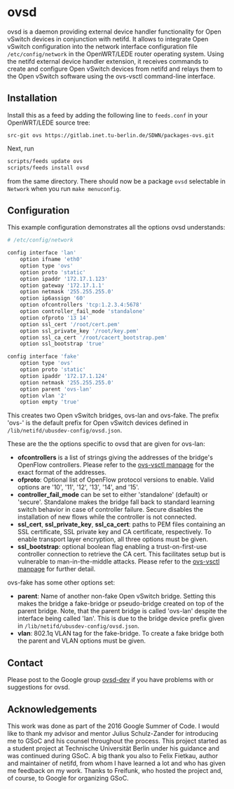 # ovsd

ovsd is a daemon providing external device handler functionality for Open vSwitch devices in conjunction with netifd.
It allows to integrate Open vSwitch configuration into the network interface configuration file `/etc/config/network` in the OpenWRT/LEDE router operating system. 
Using the netifd external device handler extension, it receives commands to create and configure Open vSwitch devices from netifd and relays them to the Open vSwitch software using the ovs-vsctl command-line interface.

## Installation


Install this as a feed by adding the following line to `feeds.conf` in your OpenWRT/LEDE source tree:
```
src-git ovs https://gitlab.inet.tu-berlin.de/SDWN/packages-ovs.git
```
Next, run
```bash
scripts/feeds update ovs
scripts/feeds install ovsd
```
from the same directory. There should now be a package `ovsd` selectable in `Network` when you run
`make menuconfig`.

## Configuration

This example configuration demonstrates all the options ovsd understands:

```bash
# /etc/config/network

config interface 'lan'
	option ifname 'eth0'
	option type 'ovs'
	option proto 'static'
	option ipaddr '172.17.1.123'
	option gateway '172.17.1.1'
	option netmask '255.255.255.0'
	option ip6assign '60'
	option ofcontrollers 'tcp:1.2.3.4:5678'
	option controller_fail_mode 'standalone'
	option ofproto '13 14'
	option ssl_cert '/root/cert.pem'
	option ssl_private_key '/root/key.pem'
	option ssl_ca_cert '/root/cacert_bootstrap.pem'
	option ssl_bootstrap 'true'

config interface 'fake'
	option type 'ovs'
	option proto 'static'
	option ipaddr '172.17.1.124'
	option netmask '255.255.255.0'
	option parent 'ovs-lan'
	option vlan '2'
	option empty 'true'
```
This creates two Open vSwitch bridges, ovs-lan and ovs-fake. The prefix 'ovs-' is the default prefix for Open vSwitch devices defined in `/lib/netifd/ubusdev-config/ovsd.json`. 

These are the the options specific to ovsd that are given for ovs-lan:
 - **ofcontrollers** is a list of strings giving the addresses of the bridge's OpenFlow controllers. Please refer to the [ovs-vsctl manpage](http://manpages.ubuntu.com/manpages/trusty/man8/ovs-vsctl.8.html) for the exact format of the addresses.
 - **ofproto**: Optional list of OpenFlow protocol versions to enable. Valid options are '10', '11', '12', '13', '14', and '15'.
 - **controller_fail_mode** can be set to either 'standalone' (default) or 'secure'. Standalone makes the bridge fall back to standard learning switch behavior in case of controller failure. Secure disables the installation of new flows while the controller is not connected.
 - **ssl_cert**, **ssl_private_key**, **ssl_ca_cert**: paths to PEM files containing an SSL certificate, SSL private key and CA certificate, respectively. To enable transport layer encryption, all three options must be given.
 - **ssl_bootstrap**: optional boolean flag enabling a trust-on-first-use controller connection to retrieve the CA cert. This facilitates setup but is vulnerable to man-in-the-middle attacks. Please refer to the [ovs-vsctl manpage](http://manpages.ubuntu.com/manpages/trusty/man8/ovs-vsctl.8.html) for further detail.

ovs-fake has some other options set:
- **parent**: Name of another non-fake Open vSwitch bridge. Setting this makes the bridge a fake-bridge or pseudo-bridge created on top of the parent bridge. Note, that the parent bridge is called 'ovs-lan' despite the interface being called 'lan'. This is due to the bridge device prefix given in `/lib/netifd/ubusdev-config/ovsd.json`.
- **vlan**: 802.1q VLAN tag for the fake-bridge. To create a fake bridge both the parent and VLAN options must be given.

## Contact

Please post to the Google group [ovsd-dev](https://groups.google.com/forum/#!forum/ovsd-dev) if you have problems with or suggestions for ovsd.

## Acknowledgements

This work was done as part of the 2016 Google Summer of Code. I would like to thank my advisor and mentor Julius Schulz-Zander for introducing me to GSoC and his counsel throughout the process.
This project started as a student project at Technische Universität Berlin under his guidance and was continued during GSoC.
A big thank you also to Felix Fietkau, author and maintainer of netifd, from whom I have learned a lot and who has given me feedback on my work. 
Thanks to Freifunk, who hosted the project and, of course, to Google for organizing GSoC.
